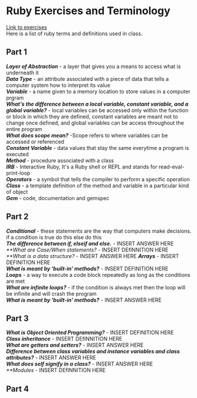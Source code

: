 # Ruby Exercises and Terminology 
[Link to exercises](https://github.com/cruzgerman216/CodeLabs-Ruby-on-Rails-Exercises) <br>
Here is a list of ruby terms and definitions used in class.

## Part 1 
<em>**Layer of Abstraction**</em> - a layer that gives you a means to access what is underneath it <br>
<em>**Data Type**</em> - an attribute associated with a piece of data that tells a computer system how to interpret its value <br>
<em>**Variable**</em> - a name given to a memory location to store values in a computer prgram <br>
<em>**What's the difference between a local variable, constant variable, and a global variable?**</em> - local variables can be accessed only within the function or block in which they are defined, constant variables are meant not to change once defined, and global variables can be access throughout the entire program <br>
<em>**What does scope mean?**</em> -Scope refers to where variables can be accessed or referenced<br>
<em>**Constant Variable**</em> - data values that stay the same everytime a program is executed <br>
<em>**Method**</em> - procedure associated with a class <br>
<em>**IRB**</em> - Interactive Ruby, It's a Ruby shell or REPL and stands for read-eval-print-loop <br>
<em>**Operators**</em> - a symbol that tells the compiler to perform a specific operation <br>
<em>**Class**</em> - a template definition of the method and variable in a particular kind of object<br>
<em>**Gem**</em> - code, documentation and gemspec <br>

## Part 2
<em>**Conditional**</em> - these statements are the way that computers make decisions. if a condition is true do this else do this <br>
<em>**The difference between if, elseif and else.**</em> - INSERT ANSWER HERE <br>
<em>**What are Case/When statements? </em> - INSERT DEfINNITION HERE <br>
<em>**What is a data structure? </em> - INSERT ANSWER HERE <rb>
<em>**Arrays**</em> - INSERT DEFINITION HERE <br>
<em>**What is meant by 'built-in' methods?**</em> - INSERT DEFINITION HERE <br>
<em>**Loops**</em> - a way to execute a code block repeatedly as long as the conditions are met <br>
<em>**What are infinite loops?**</em> - if the condition is always met then the loop will be infinite and will crash the program <br>
<em>**What is meant by 'built-in' methods?**</em> - INSERT ANSWER HERE <br>
## Part 3
<em>**What is Object Oriented Programming?**</em> - INSERT DEFINITION HERE <br>
<em>**Class inheritance**</em> - INSERT DEfINNITION HERE <br>
<em>**What are getters and setters?**</em> - INSERT ANSWER HERE <br>
<em>**Difference between class variables and instance variables and class attributes?**</em> - INSERT ANSWER HERE <br>
<em>**What does self signify in a class?**</em> - INSERT ANSWER HERE <br>
<em>**Modules</em> - INSERT DEfINNITION HERE <br>
## Part 4